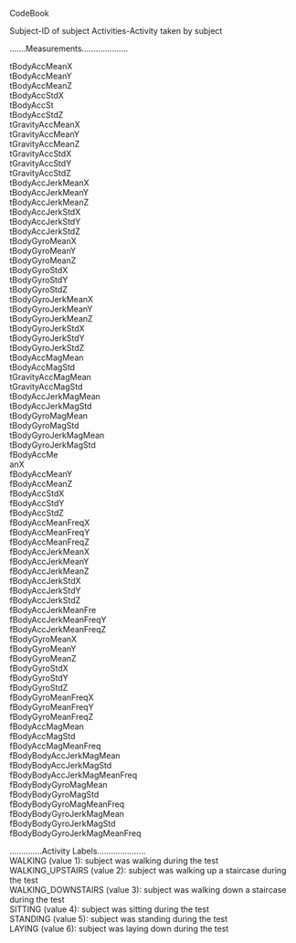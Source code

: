 CodeBook


Subject-ID of subject
Activities-Activity taken by subject

.......Measurements....................<br/>

tBodyAccMeanX<br/>
tBodyAccMeanY<br/>
tBodyAccMeanZ<br/>
tBodyAccStdX<br/>
tBodyAccSt<br/>
tBodyAccStdZ<br/>
tGravityAccMeanX<br/>
tGravityAccMeanY<br/>
tGravityAccMeanZ<br/>
tGravityAccStdX<br/>
tGravityAccStdY<br/>
tGravityAccStdZ<br/>
tBodyAccJerkMeanX<br/>
tBodyAccJerkMeanY<br/>
tBodyAccJerkMeanZ<br/>
tBodyAccJerkStdX<br/>
tBodyAccJerkStdY<br/>
tBodyAccJerkStdZ<br/>
tBodyGyroMeanX<br/>
tBodyGyroMeanY<br/>
tBodyGyroMeanZ<br/>
tBodyGyroStdX<br/>
tBodyGyroStdY<br/>
tBodyGyroStdZ<br/>
tBodyGyroJerkMeanX<br/>
tBodyGyroJerkMeanY<br/>
tBodyGyroJerkMeanZ<br/>
tBodyGyroJerkStdX<br/>
tBodyGyroJerkStdY<br/>
tBodyGyroJerkStdZ<br/>
tBodyAccMagMean<br/>
tBodyAccMagStd<br/>
tGravityAccMagMean<br/>
tGravityAccMagStd<br/>
tBodyAccJerkMagMean<br/>
tBodyAccJerkMagStd<br/>
tBodyGyroMagMean<br/>
tBodyGyroMagStd<br/>
tBodyGyroJerkMagMean<br/>
tBodyGyroJerkMagStd<br/>
fBodyAccMe<br/>anX<br/>
fBodyAccMeanY<br/>
fBodyAccMeanZ<br/>
fBodyAccStdX<br/>
fBodyAccStdY<br/>
fBodyAccStdZ<br/>
fBodyAccMeanFreqX<br/>
fBodyAccMeanFreqY<br/>
fBodyAccMeanFreqZ<br/>
fBodyAccJerkMeanX<br/>
fBodyAccJerkMeanY<br/>
fBodyAccJerkMeanZ</br>
fBodyAccJerkStdX</br>
fBodyAccJerkStdY</br>
fBodyAccJerkStdZ</br>
fBodyAccJerkMeanFre<br/>
fBodyAccJerkMeanFreqY<br/>
fBodyAccJerkMeanFreqZ<br/>
fBodyGyroMeanX<br/>
fBodyGyroMeanY<br/>
fBodyGyroMeanZ<br/>
fBodyGyroStdX<br/>
fBodyGyroStdY<br/>
fBodyGyroStdZ<br/>
fBodyGyroMeanFreqX<br/>
fBodyGyroMeanFreqY<br/>
fBodyGyroMeanFreqZ<br/>
fBodyAccMagMean<br/>
fBodyAccMagStd<br/>
fBodyAccMagMeanFreq<br/>
fBodyBodyAccJerkMagMean<br/>
fBodyBodyAccJerkMagStd<br/>
fBodyBodyAccJerkMagMeanFreq<br/>
fBodyBodyGyroMagMean<br/>
fBodyBodyGyroMagStd<br/>
fBodyBodyGyroMagMeanFreq<br/>
fBodyBodyGyroJerkMagMean<br/>
fBodyBodyGyroJerkMagStd<br/>
fBodyBodyGyroJerkMagMeanFreq<br/>


..............Activity Labels.....................<br/>
WALKING (value 1): subject was walking during the test<br/>
WALKING_UPSTAIRS (value 2): subject was walking up a staircase during the test<br/>
WALKING_DOWNSTAIRS (value 3): subject was walking down a staircase during the test<br/>
SITTING (value 4): subject was sitting during the test<br/>
STANDING (value 5): subject was standing during the test<br/>
LAYING (value 6): subject was laying down during the test<br/>
